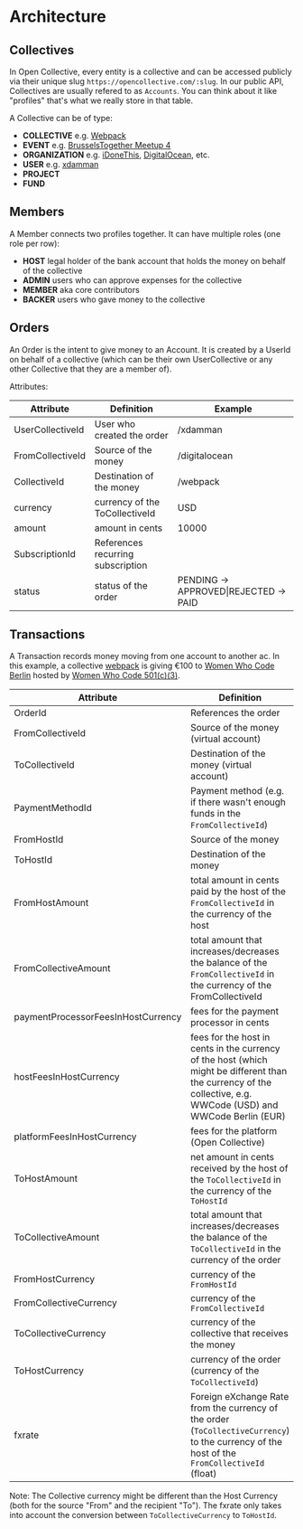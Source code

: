 # Architecture

## Collectives

In Open Collective, every entity is a collective and can be accessed publicly via their unique slug `https://opencollective.com/:slug`. In our public API, Collectives are usually refered to as `Accounts`. You can think about it like "profiles" that's what we really store in that table.

A Collective can be of type:

* **COLLECTIVE** e.g. [Webpack](https://opencollective.com/webpack)
* **EVENT** e.g. [BrusselsTogether Meetup 4](https://opencollective.com/brussels/together/events/meetup-4)
* **ORGANIZATION** e.g. [iDoneThis](https://opencollective.com/idonethis), [DigitalOcean](https://opencollective.com/digitalocean), etc.
* **USER** e.g. [xdamman](https://opencollective.com/xdamman)
* **PROJECT**
* **FUND**

## Members

A Member connects two profiles together. It can have multiple roles (one role per row):

* **HOST** legal holder of the bank account that holds the money on behalf of the collective
* **ADMIN** users who can approve expenses for the collective
* **MEMBER** aka core contributors
* **BACKER** users who gave money to the collective

## Orders

An Order is the intent to give money to an Account. It is created by a UserId on behalf of a collective (which can be their own UserCollective or any other Collective that they are a member of).

Attributes:

| Attribute        | Definition                        | Example                               |
| ---------------- | --------------------------------- | ------------------------------------- |
| UserCollectiveId | User who created the order        | /xdamman                              |
| FromCollectiveId | Source of the money               | /digitalocean                         |
| CollectiveId     | Destination of the money          | /webpack                              |
| currency         | currency of the ToCollectiveId    | USD                                   |
| amount           | amount in cents                   | 10000                                 |
| SubscriptionId   | References recurring subscription |                                       |
| status           | status of the order               | PENDING -> APPROVED\|REJECTED -> PAID |

## Transactions

A Transaction records money moving from one account to another ac. In this example, a collective [webpack](https://opencollective.com/webpack) is giving €100 to [Women Who Code Berlin](https://opencollective.com/wwcodeberlin) hosted by [Women Who Code 501(c)(3)](https://opencollective.com/wwcode).

| Attribute                          | Definition                                                                                                                                                      | Example                                        |
| ---------------------------------- | --------------------------------------------------------------------------------------------------------------------------------------------------------------- | ---------------------------------------------- |
| OrderId                            | References the order                                                                                                                                            | 1                                              |
| FromCollectiveId                   | Source of the money (virtual account)                                                                                                                           | /webpack                                       |
| ToCollectiveId                     | Destination of the money (virtual account)                                                                                                                      | /wwcodeberlin                                  |
| PaymentMethodId                    | Payment method (e.g. if there wasn't enough funds in the `FromCollectiveId`)                                                                                    | `NULL`                                         |
| FromHostId                         | Source of the money                                                                                                                                             | /opensource                                    |
| ToHostId                           | Destination of the money                                                                                                                                        | /wwcode                                        |
| FromHostAmount                     | total amount in cents paid by the host of the `FromCollectiveId` in the currency of the host                                                                    | -11481 (-$114.81)                              |
| FromCollectiveAmount               | total amount that increases/decreases the balance of the `FromCollectiveId` in the currency of the FromCollectiveId                                             | -11481                                         |
| paymentProcessorFeesInHostCurrency | fees for the payment processor in cents                                                                                                                         |                                                |
| hostFeesInHostCurrency             | fees for the host in cents in the currency of the host (which might be different than the currency of the collective, e.g. WWCode (USD) and WWCode Berlin (EUR) | 574 (5% of €100 in USD)                        |
| platformFeesInHostCurrency         | fees for the platform (Open Collective)                                                                                                                         | 574 (5% of €100 in USD)                        |
| ToHostAmount                       | net amount in cents received by the host of the `ToCollectiveId` in the currency of the `ToHostId`                                                              | 9630 (€100 - (2.9% + $0.30) - €5 platform fee) |
| ToCollectiveAmount                 | total amount that increases/decreases the balance of the `ToCollectiveId` in the currency of the order                                                          | 9580 (€96.30 - €5 host fee)                    |
| FromHostCurrency                   | currency of the `FromHostId`                                                                                                                                    | USD                                            |
| FromCollectiveCurrency             | currency of the `FromCollectiveId`                                                                                                                              | USD                                            |
| ToCollectiveCurrency               | currency of the collective that receives the money                                                                                                              | EUR                                            |
| ToHostCurrency                     | currency of the order (currency of the `ToCollectiveId`)                                                                                                        | USD                                            |
| fxrate                             | Foreign eXchange Rate from the currency of the order (`ToCollectiveCurrency`) to the currency of the host of the `FromCollectiveId` (float)                     | 1.15                                           |

Note: The Collective currency might be different than the Host Currency (both for the source "From" and the recipient "To"). The fxrate only takes into account the conversion between `ToCollectiveCurrency` to `ToHostId`.
